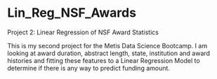 # Lin_Reg_NSF_Awards
Project 2: Linear Regression of NSF Award Statistics


This is my second project for the Metis Data Science Bootcamp.  I am looking at award duration, abstract length, state, 
institution and award histories and fitting these features to a Linear Regression Model to determine if there is any
way to predict funding amount.  
